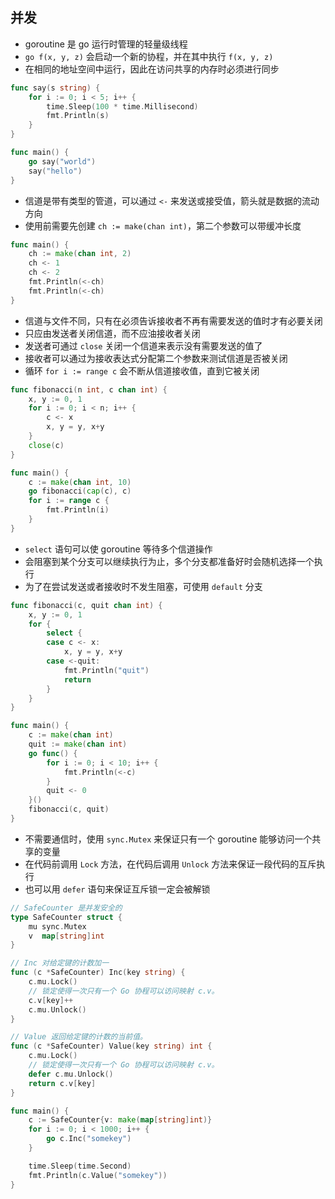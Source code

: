 ## 并发

- goroutine 是 go 运行时管理的轻量级线程
- `go f(x, y, z)` 会启动一个新的协程，并在其中执行 `f(x, y, z)`
- 在相同的地址空间中运行，因此在访问共享的内存时必须进行同步

```go
func say(s string) {
	for i := 0; i < 5; i++ {
		time.Sleep(100 * time.Millisecond)
		fmt.Println(s)
	}
}

func main() {
	go say("world")
	say("hello")
}
```

- 信道是带有类型的管道，可以通过 `<-` 来发送或接受值，箭头就是数据的流动方向
- 使用前需要先创建 `ch := make(chan int)`，第二个参数可以带缓冲长度

```go
func main() {
	ch := make(chan int, 2)
	ch <- 1
	ch <- 2
	fmt.Println(<-ch)
	fmt.Println(<-ch)
}
```

- 信道与文件不同，只有在必须告诉接收者不再有需要发送的值时才有必要关闭
- 只应由发送者关闭信道，而不应油接收者关闭
- 发送者可通过 `close` 关闭一个信道来表示没有需要发送的值了
- 接收者可以通过为接收表达式分配第二个参数来测试信道是否被关闭
- 循环 `for i := range c` 会不断从信道接收值，直到它被关闭

```go
func fibonacci(n int, c chan int) {
	x, y := 0, 1
	for i := 0; i < n; i++ {
		c <- x
		x, y = y, x+y
	}
	close(c)
}

func main() {
	c := make(chan int, 10)
	go fibonacci(cap(c), c)
	for i := range c {
		fmt.Println(i)
	}
}
```

- `select` 语句可以使 goroutine 等待多个信道操作
- 会阻塞到某个分支可以继续执行为止，多个分支都准备好时会随机选择一个执行
- 为了在尝试发送或者接收时不发生阻塞，可使用 `default` 分支

```go
func fibonacci(c, quit chan int) {
	x, y := 0, 1
	for {
		select {
		case c <- x:
			x, y = y, x+y
		case <-quit:
			fmt.Println("quit")
			return
		}
	}
}

func main() {
	c := make(chan int)
	quit := make(chan int)
	go func() {
		for i := 0; i < 10; i++ {
			fmt.Println(<-c)
		}
		quit <- 0
	}()
	fibonacci(c, quit)
}
```

- 不需要通信时，使用 `sync.Mutex` 来保证只有一个 goroutine 能够访问一个共享的变量
- 在代码前调用 `Lock` 方法，在代码后调用 `Unlock` 方法来保证一段代码的互斥执行
- 也可以用 `defer` 语句来保证互斥锁一定会被解锁

```go
// SafeCounter 是并发安全的
type SafeCounter struct {
	mu sync.Mutex
	v  map[string]int
}

// Inc 对给定键的计数加一
func (c *SafeCounter) Inc(key string) {
	c.mu.Lock()
	// 锁定使得一次只有一个 Go 协程可以访问映射 c.v。
	c.v[key]++
	c.mu.Unlock()
}

// Value 返回给定键的计数的当前值。
func (c *SafeCounter) Value(key string) int {
	c.mu.Lock()
	// 锁定使得一次只有一个 Go 协程可以访问映射 c.v。
	defer c.mu.Unlock()
	return c.v[key]
}

func main() {
	c := SafeCounter{v: make(map[string]int)}
	for i := 0; i < 1000; i++ {
		go c.Inc("somekey")
	}

	time.Sleep(time.Second)
	fmt.Println(c.Value("somekey"))
}
```
